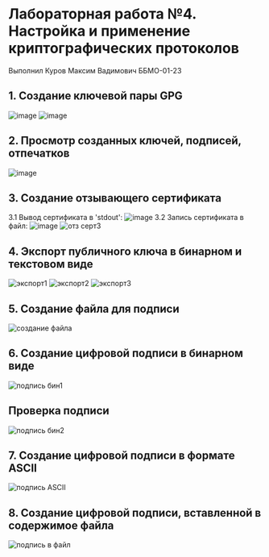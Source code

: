 # Лабораторная работа №4. Настройка и применение криптографических протоколов
Выполнил Куров Максим Вадимович ББМО-01-23
## 1. Создание ключевой пары GPG
![image](https://github.com/106maksim/toib/assets/71127999/9a79a883-58b0-4aac-8d16-7d2fc6cb628e)
![image](https://github.com/106maksim/toib/assets/71127999/b4436c68-1bfb-40b9-8607-0ef7beb40cfa)
## 2. Просмотр созданных ключей, подписей, отпечатков
![image](https://github.com/106maksim/toib/assets/71127999/05fcc42e-9735-4b16-9538-268ba8cfafac)
## 3. Создание отзывающего сертификата
3.1 Вывод сертификата в 'stdout':
![image](https://github.com/106maksim/toib/assets/71127999/bfb29cb7-668e-4607-875a-6883649e8af8)
3.2 Запись сертификата в файл:
![image](https://github.com/106maksim/toib/assets/71127999/10d4c85a-5c13-4aa8-9267-5af16faf0dc6)
![отз серт3](https://github.com/106maksim/toib/assets/71127999/a9932f8f-c350-4f55-8a38-32f6886e5a1d)
## 4. Экспорт публичного ключа в бинарном и текстовом виде
![экспорт1](https://github.com/106maksim/toib/assets/71127999/63fd905e-6dc9-40ad-bb5c-af4e2e9be99b)
![экспорт2](https://github.com/106maksim/toib/assets/71127999/f7c8925b-9295-47b8-9be9-034e2d2450b3)
![экспорт3](https://github.com/106maksim/toib/assets/71127999/a856a02a-3df5-40e3-a446-5b0d40b9f5ec)
## 5. Создание файла для подписи
![создание файла](https://github.com/106maksim/toib/assets/71127999/e476ad89-5b0a-4421-8321-d0e9e02f2a30)
## 6. Создание цифровой подписи в бинарном виде
![подпись бин1](https://github.com/106maksim/toib/assets/71127999/be3e12eb-8b5e-4fbb-8770-62a402e35b31)
## Проверка подписи
![подпись бин2](https://github.com/106maksim/toib/assets/71127999/7b3df2bd-59c9-4df3-90cb-dae9c4875bd6)
## 7. Создание цифровой подписи в формате ASCII
![подпись ASCII](https://github.com/106maksim/toib/assets/71127999/98bed42f-d790-449c-817d-2b0ec549f0ef)
## 8. Создание цифровой подписи, вставленной в содержимое файла
![подпись в файл](https://github.com/106maksim/toib/assets/71127999/24a9d276-4cad-4111-bff5-ac28c4a508e9)
